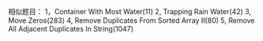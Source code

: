 相似题目：
1，Container With Most Water(11)
2, Trapping Rain Water(42)
3, Move Zeros(283)
4, Remove Duplicates From Sorted Array II(80)
5, Remove All Adjacent Duplicates In String(1047)